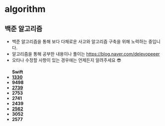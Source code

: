 # algorithm
## 백준 알고리즘
* 백준 알고리즘을 통해 보다 다채로운 사고와 알고리즘 구축을 위해 노력하는 중입니다.
* 알고리즘을 통해 공부한 내용이나 풀이는 https://blog.naver.com/delevopeeer
* 오타나 수정할 사항이 있는 경우에는 언제든지 알려주세요 😎

<ul> <h4>Swift
  <li> <a href="https://blog.naver.com/delevopeeer/222128040282" target="_blank">1330</a>
  <li> 9498
  <li> <a href="https://blog.naver.com/delevopeeer/222128040282" target="_blank">2739</a>
  <li> 2753
  <li> 2741
  <li> 2439
  <li> <a href="https://blog.naver.com/delevopeeer/222128040282" target="_blank">2562</a>
  <li> 3052
  <li> 2577
